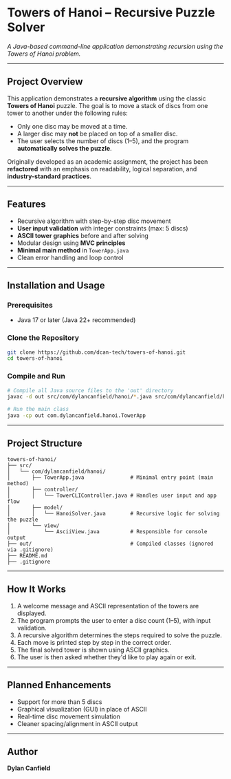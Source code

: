 # Towers of Hanoi – Recursive Puzzle Solver

_A Java-based command-line application demonstrating recursion using the Towers of Hanoi problem._

---

## Project Overview

This application demonstrates a **recursive algorithm** using the classic **Towers of Hanoi** puzzle. The goal is to move a stack of discs from one tower to another under the following rules:

- Only one disc may be moved at a time.
- A larger disc may **not** be placed on top of a smaller disc.
- The user selects the number of discs (1–5), and the program **automatically solves the puzzle**.

Originally developed as an academic assignment, the project has been **refactored** with an emphasis on readability, logical separation, and **industry-standard practices**.

---

## Features
- Recursive algorithm with step-by-step disc movement
- **User input validation** with integer constraints (max: 5 discs)
- **ASCII tower graphics** before and after solving
- Modular design using **MVC principles**
- **Minimal main method** in `TowerApp.java`
- Clean error handling and loop control

---

## Installation and Usage

### Prerequisites
- Java 17 or later (Java 22+ recommended)

### Clone the Repository

```bash
git clone https://github.com/dcan-tech/towers-of-hanoi.git
cd towers-of-hanoi
```

### Compile and Run

```bash
# Compile all Java source files to the 'out' directory
javac -d out src/com/dylancanfield/hanoi/*.java src/com/dylancanfield/hanoi/*/*.java

# Run the main class
java -cp out com.dylancanfield.hanoi.TowerApp
```

---

## Project Structure

```
towers-of-hanoi/
├── src/
│   └── com/dylancanfield/hanoi/
│       ├── TowerApp.java               # Minimal entry point (main method)
│       ├── controller/
│       │   └── TowerCLIController.java # Handles user input and app flow
│       ├── model/
│       │   └── HanoiSolver.java        # Recursive logic for solving the puzzle
│       └── view/
│           └── AsciiView.java          # Responsible for console output
├── out/                                # Compiled classes (ignored via .gitignore)
├── README.md
├── .gitignore
```

---

## How It Works

1. A welcome message and ASCII representation of the towers are displayed.
2. The program prompts the user to enter a disc count (1–5), with input validation.
3. A recursive algorithm determines the steps required to solve the puzzle.
4. Each move is printed step by step in the correct order.
5. The final solved tower is shown using ASCII graphics.
6. The user is then asked whether they'd like to play again or exit.

---

## Planned Enhancements

- Support for more than 5 discs
- Graphical visualization (GUI) in place of ASCII
- Real-time disc movement simulation
- Cleaner spacing/alignment in ASCII output

---

## Author

**Dylan Canfield**

